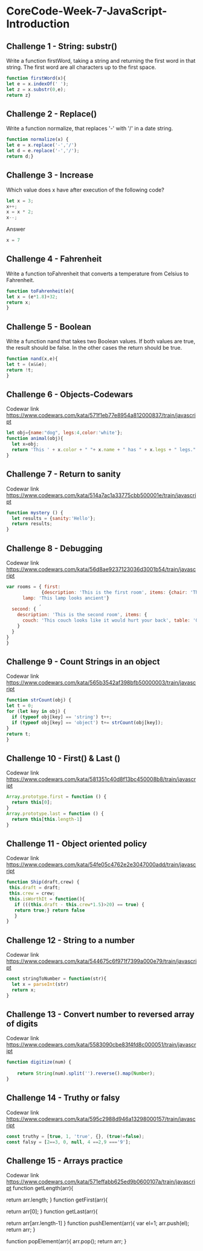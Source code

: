 # CoreCode-Week-7-JavaScript-Introduction

## Challenge 1 - String: substr()
Write a function firstWord, taking a string and returning the first word in that string. The first word are all characters up to the first space.
``` javascript
function firstWord(x){
let e = x.indexOf(' ');
let z = x.substr(0,e);
return z}
```

## Challenge 2 - Replace()
Write a function normalize, that replaces '-' with '/' in a date string.
``` javascript
function normalize(x) {
let e = x.replace('-','/')
let d = e.replace('-','/');
return d;}
``` 
## Challenge 3 - Increase

Which value does x have after execution of the following code?
``` javascript
let x = 3;
x++;
x = x * 2;
x--;
``` 
Answer
``` javascript
x = 7
``` 

## Challenge 4 - Fahrenheit 
Write a function toFahrenheit that converts a temperature from Celsius to Fahrenheit.
``` javascript
function toFahrenheit(e){
let x = (e*1.8)+32;
return x;
}
``` 

## Challenge 5 - Boolean
Write a function nand that takes two Boolean values. If both values are true, the result should be false. In the other cases the return should be true.
``` javascript
function nand(x,e){
let t = (x&&e);
return !t;
}
```
## Challenge 6 - Objects-Codewars
Codewar link
<https://www.codewars.com/kata/571f1eb77e8954a812000837/train/javascript>
``` javascript
let obj={name:"dog", legs:4,color:'white'};
function animal(obj){
  let x=obj;
  return 'This ' + x.color + " "+ x.name + " has " + x.legs + " legs."
}
```

## Challenge 7 - Return to sanity
Codewar link
<https://www.codewars.com/kata/514a7ac1a33775cbb500001e/train/javascript>
``` javascript
function mystery () {
  let results = {sanity:'Hello'};
  return results;
}
```

## Challenge 8 - Debugging 
Codewar link
<https://www.codewars.com/kata/56d8ae9237123036d3001b54/train/javascript>
``` javascript
var rooms = { first: 
             {description: 'This is the first room', items: {chair: 'The old chair looks comfortable',
      lamp: 'This lamp looks ancient'}
            ,
  second: {
    description: 'This is the second room', items: {
      couch: 'This couch looks like it would hurt your back', table: 'On the table there is an unopened bottle of water'
    }
  }
}
}
``` 

## Challenge 9 - Count Strings in an object
Codewar link
<https://www.codewars.com/kata/565b3542af398bfb50000003/train/javascript>
``` javascript
function strCount(obj) {
let t = 0;
for (let key in obj) {
  if (typeof obj[key] == 'string') t++;
  if (typeof obj[key] == 'object') t+= strCount(obj[key]);
}
return t;
}
``` 

## Challenge 10 - First() & Last ()
Codewar link
<https://www.codewars.com/kata/581351c40d8f13bc450008b8/train/javascript>
``` javascript
Array.prototype.first = function () {
  return this[0];
}
Array.prototype.last = function () {
  return this[this.length-1]
}
```
## Challenge 11 - Object oriented policy 
Codewar link
<https://www.codewars.com/kata/54fe05c4762e2e3047000add/train/javascript>
``` javascript
function Ship(draft,crew) {
 this.draft = draft;
 this.crew = crew;
 this.isWorthIt = function(){
   if (((this.draft - this.crew*1.5)>20) == true) {
   return true;} return false
   }
}
```
## Challenge 12 - String to a number

Codewar link
<https://www.codewars.com/kata/544675c6f971f7399a000e79/train/javascript>
``` javascript
const stringToNumber = function(str){
  let x = parseInt(str)
  return x;
}
```

## Challenge 13 - Convert number to reversed array of digits
Codewar link
<https://www.codewars.com/kata/5583090cbe83f4fd8c000051/train/javascript>
``` javascript
function digitize(num) {
  
    return String(num).split('').reverse().map(Number);
}
```

## Challenge 14 - Truthy or falsy
Codewar link
<https://www.codewars.com/kata/595c2988d946a13298000157/train/javascript>
``` javascript
const truthy = [true, 1, 'true', {}, (true!=false);
const falsy = [2==3, 0, null, 4 ==2,9 ==='9'];
```

## Challenge 15 - Arrays practice
Codewar link
<https://www.codewars.com/kata/571effabb625ed9b0600107a/train/javascript>
function getLength(arr){

  return arr.length;
}
function getFirst(arr){
 
  return arr[0];
}
function getLast(arr){
  
  return arr[arr.length-1]
}
function pushElement(arr){
  var el=1;
  arr.push(el);
  return arr;
}

function popElement(arr){
  arr.pop();
  return arr;
}
